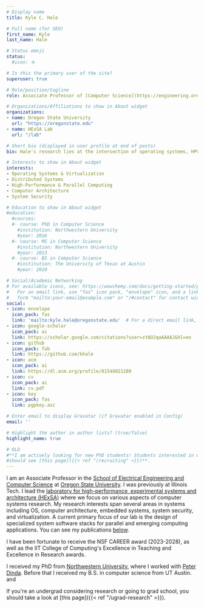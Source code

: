 ```yaml
---
# Display name
title: Kyle C. Hale

# Full name (for SEO)
first_name: Kyle
last_name: Hale

# Status emoji
status:
  #icon: ☕️

# Is this the primary user of the site?
superuser: true

# Role/position/tagline
role: Associate Professor of [Computer Science](https://engineering.oregonstate.edu/EECS)

# Organizations/Affiliations to show in About widget
organizations:
- name: Oregon State University
  url: "https://oregonstate.edu"
- name: HExSA Lab
  url: "/lab"

# Short bio (displayed in user profile at end of posts)
bio: Hale's research lies at the intersection of operating systems, HPC, parallel computing, computer architecture.

# Interests to show in About widget
interests:
- Operating Systems & Virtualization
- Distributed Systems
- High-Performance & Parallel Computing
- Computer Architecture
- System Security

# Education to show in About widget
#education:
  #courses:
  #- course: PhD in Computer Science
    #institution: Northwestern University
    #year: 2016
  #- course: MS in Computer Science
    #institution: Northwestern University
    #year: 2013
  #- course: BS in Computer Science
    #institution: The University of Texas at Austin
    #year: 2010

# Social/Academic Networking
# For available icons, see: https://wowchemy.com/docs/getting-started/page-builder/#icons
#   For an email link, use "fas" icon pack, "envelope" icon, and a link in the
#   form "mailto:your-email@example.com" or "/#contact" for contact widget.
social:
- icon: envelope
  icon_pack: fas
  link: 'mailto:kyle.hale@oregonstate.edu'  # For a direct email link, use "mailto:test@example.org".
- icon: google-scholar
  icon_pack: ai
  link: https://scholar.google.com/citations?user=zYAOJqwAAAAJ&hl=en
- icon: github
  icon_pack: fab
  link: https://github.com/khale
- icon: acm
  icon_pack: ai
  link: https://dl.acm.org/profile/81548021280
- icon: cv
  icon_pack: ai
  link: cv.pdf
- icon: key
  icon_pack: fas
  link: pgpkey.asc

# Enter email to display Gravatar (if Gravatar enabled in Config)
email: ''

# Highlight the author in author lists? (true/false)
highlight_name: true

# OLD
#**I am actively looking for new PhD students! Students interested in working with me
#should see [this page]({{< ref "/recruiting" >}})**.
---
```


I am an Associate Professor in the [School of Electrical Engineering and Computer
Science](https://engineering.oregonstate.edu/EECS) at [Oregon State University](https://oregonstate.edu/).
I was previously at Illinois Tech. I lead the [laboratory for high-performance,
experimental systems and architecture (HExSA)](/lab) where we focus on various aspects
of computer systems research.  My research interests
span several areas in systems including OS, computer architecture, embedded
systems, system security, and virtualization. A current primary focus of our
lab is the design of specialized system software stacks for parallel and
emerging computing applications. You can see my publications [below](#pubs).

I have been fortunate to receive the NSF CAREER award (2023-2028), as well as the IIT College of Computing's Excellence in Teaching and Excellence in Research awards. 

I received my PhD from [Northwestern University](https://northwestern.edu), where I worked with [Peter Dinda](http://pdinda.org).  Before that
I received my B.S. in computer science from UT Austin.
and 


If you're an undergrad considering research or going to grad school, you should take
a look at [this page]({{< ref "/ugrad-research" >}}). 
